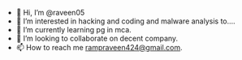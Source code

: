 - 👋 Hi, I’m @raveen05
- 👀 I’m interested in hacking and coding and malware analysis  to....
- 🌱 I’m currently learning pg in mca.
- 💞️ I’m looking to collaborate on decent company.
- 📫 How to reach me rampraveen424@gmail.com.

<!---
raveen05/raveen05 is a ✨ special ✨ repository because its `README.md` (this file) appears on your GitHub profile.
You can click the Preview link to take a look at your changes.
--->

